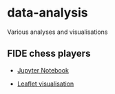 # data-analysis
Various analyses and visualisations

## FIDE chess players

 - [Jupyter Notebook](https://nbviewer.jupyter.org/github/oysteinbf/data-analysis/tree/master/chess-players/FIDE_chess_ratings.ipynb)

 - [Leaflet visualisation](https://cdn.rawgit.com/oysteinbf/data-analysis/001032a6/chess-players/FIDE_chess_players.html)
